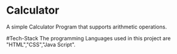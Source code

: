 # Calculator
A simple Calculator Program that supports arithmetic operations.

#Tech-Stack
The programming Languages used in this project are "HTML","CSS","Java Script".
